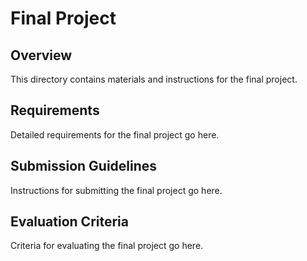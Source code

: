 # Final Project

## Overview

This directory contains materials and instructions for the final project.

## Requirements

Detailed requirements for the final project go here.

## Submission Guidelines

Instructions for submitting the final project go here.

## Evaluation Criteria

Criteria for evaluating the final project go here. 